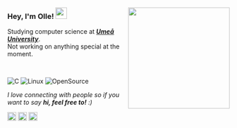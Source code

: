 ### Hey, I'm Olle! <img src="https://raw.githubusercontent.com/ollelogdahl/ollelogdahl/master/wave.gif" width="26px"><img align=right src="https://media.giphy.com/media/3owyp2SViuDIGh8YoM/giphy.gif" width="230">

Studying computer science at <em><b><a href="https://www.umu.se/en/">Umeå University</a></em></b>.</br>
Not working on anything special at the moment.

</br>

![C](https://img.shields.io/badge/C%2C%20C%2B%2B%2C%20C%23-000000?style=flat&logo=C)
![Linux](https://img.shields.io/badge/-Linux-000000?style=flat&logo=linux&logoColor=FCC624)
![OpenSource](https://img.shields.io/badge/-Open_source-000000?style=flat&logo=github)

<em>I love connecting with people so if you want to say <b>hi, feel free to!</b> :)</em>

<p>
<a href="https://www.linkedin.com/public-profile/in/olle-lögdahl-66b3b1199/" target="blank"><img align="center" src="https://cdn.jsdelivr.net/npm/simple-icons@3.0.1/icons/linkedin.svg" height="20" width="20" /></a>
<a href="https://stackoverflow.com/users/9161483/olle" target="blank"><img align="center" src="https://cdn.jsdelivr.net/npm/simple-icons@3.0.1/icons/stackoverflow.svg" height="20" width="20" /></a>
<a href="https://github.com/ollelogdahl/" target="blank"><img align="center" src="https://cdn.jsdelivr.net/npm/simple-icons@3.0.1/icons/github.svg" height="20" width="20" /></a>
</p>

</br>
<!--
<a href="https://github.com/ollelogdahl">
    <img align="left" src="https://github-readme-stats.vercel.app/api?username=ollelogdahl&hide=prs,issues&hide_rank=false&include_all_commits=true&count_private=true&show_icons=true&title_color=454341&text_color=454341&icon_color=92cfbb">
</a>
<a href="https://github.com/ollelogdahl">
    <img align="left" src="https://github-readme-stats.vercel.app/api/top-langs/?username=ollelogdahl&hide=html,gap&count_private=false&layout=compact&title_color=454341&text_color=454341&card_width=240">
</a>
-->
